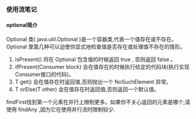 ### 使用流笔记
#### optional简介
Optional<T> 类( java.util.Optional )是一个容器类,代表一个值存在或不存在。  
Optional 里面几种可以迫使你显式地检查值是否存在或处理值不存在的情形。  
1. isPresent() 将在 Optional 包含值的时候返回 true , 否则返回 false 。  
2. ifPresent(Consumer<T> block) 会在值存在的时候执行给定的代码块(执行实现Consumer接口的代码)。   
3. T get() 会在值存在时返回值,否则抛出一个 NoSuchElement 异常。  
4. T orElse(T other) 会在值存在时返回值,否则返回一个默认值。  

findFirst找到第一个元素在并行上限制更多。如果你不关心返回的元素是哪个,请使用 findAny ,因为它在使用并行流时限制较少.
